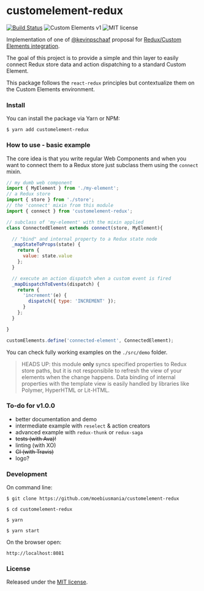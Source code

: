 # customelement-redux
[![Build Status](https://travis-ci.org/moebiusmania/customelement-redux.svg?branch=master)](https://travis-ci.org/moebiusmania/customelement-redux)
![Custom Elements v1](https://img.shields.io/badge/custom--elements-v1-blue.svg)
![MIT license](	https://img.shields.io/github/license/mashape/apistatus.svg)

Implementation of one of [@kevinpschaaf](https://github.com/kevinpschaaf) proposal for [Redux/Custom Elements integration](https://gist.github.com/kevinpschaaf/995c9d1fd0f58fe021b174c4238b38c3).

The goal of this project is to provide a simple and thin layer to easily connect Redux store data and action dispatching to a standard Custom Element.

This package follows the `react-redux` principles but contextualize them on the Custom Elements environment.

### Install
You can install the package via Yarn or NPM:
```
$ yarn add customelement-redux
```

### How to use - basic example
The core idea is that you write regular Web Components and when you want to connect them to a Redux store just subclass them using the `connect` mixin.

```javascript
// my dumb web component
import { MyElement } from './my-element';
// a Redux store
import { store } from './store';
// the 'connect' mixin from this module
import { connect } from 'customelement-redux';

// subclass of 'my-element' with the mixin applied
class ConnectedElement extends connect(store, MyElement){

  // "bind" and internal property to a Redux state node
  _mapStateToProps(state) {
    return {
      value: state.value
    };
  }

  // execute an action dispatch when a custom event is fired
  _mapDispatchToEvents(dispatch) {
    return {
      'increment'(e) {
        dispatch({ type: 'INCREMENT' });
      }
    };
  }

}

customElements.define('connected-element', ConnectedElement);
```

You can check fully working examples on the `./src/demo` folder.

> HEADS UP: this module **only** syncs specified properties to Redux store paths, but it is not responsibile to refresh the view of your elements when the change happens. Data binding of internal properties with the template view is easily handled by libraries like Polymer, HyperHTML or Lit-HTML.

### To-do for v1.0.0
* better documentation and demo
* intermediate example with `reselect` & action creators
* advanced example with `redux-thunk` or `redux-saga`
* ~~tests (with Ava)!~~
* linting (with XO)
* ~~CI (with Travis)~~
* logo?

### Development
On command line:
```
$ git clone https://github.com/moebiusmania/customelement-redux

$ cd customelement-redux

$ yarn

$ yarn start
```

On the browser open:
```
http://localhost:8081
```

### License
Released under the [MIT license](LICENSE).
